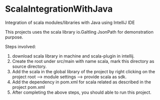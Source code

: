 # ScalaIntegrationWithJava
Integration of scala modules/libraries with Java using IntelliJ IDE

This projects uses the scala library io.Galtling JsonPath for demonstration purpose.

Steps involved:
1. download scala library in machine and scala-plugin in intellij.
2. Create the root under src/main with name scala, mark this directory as source directory.
3. Add the scala in the global library of the project by right clicking on the project root --> module settings --> provide scala as sdk.
4. Add the dependency in pom.xml for scala related as described in the project pom.xml
5. After completing the above steps, you should able to run this project.
